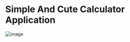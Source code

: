 # Simple And Cute Calculator Application

![image](https://github.com/user-attachments/assets/df344e6c-121f-456e-91a5-6fb1bf471775)




